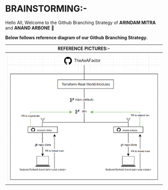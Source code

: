 # BRAINSTORMING:-

Hello All, Welcome to the Github Branching Strategy of __ARINDAM MITRA__ and __ANAND ARBONE__ 👋

__Below follows reference diagram of our Github Branching Strategy.__

| __REFERENCE PICTURES:-__ |
| ----------- |
| <img src="Images/1-Github-Branching-Strategy.jpg" alt="Github Branching Strategy"> |
